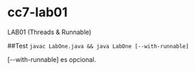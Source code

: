 # cc7-lab01
LAB01 (Threads &amp; Runnable)

##Test
`javac LabOne.java && java LabOne [--with-runnable]`

[--with-runnable] es opcional.
